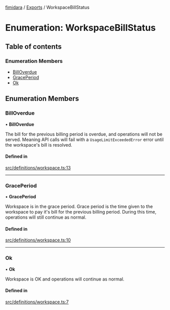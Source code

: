 [fimidara](../README.md) / [Exports](../modules.md) / WorkspaceBillStatus

# Enumeration: WorkspaceBillStatus

## Table of contents

### Enumeration Members

- [BillOverdue](WorkspaceBillStatus.md#billoverdue)
- [GracePeriod](WorkspaceBillStatus.md#graceperiod)
- [Ok](WorkspaceBillStatus.md#ok)

## Enumeration Members

### BillOverdue

• **BillOverdue**

The bill for the previous billing period is overdue, and operations will not be served. Meaning API calls will fail with a `UsageLimitExceededError` error until the workspace's bill is resolved.

#### Defined in

[src/definitions/workspace.ts:13](https://github.com/softkave/files-js/blob/852341e/src/definitions/workspace.ts#L13)

___

### GracePeriod

• **GracePeriod**

Workspace is in the grace period. Grace period is the time given to the workspace to pay it's bill for the previous billing period. During this time, operations will still continue as normal.

#### Defined in

[src/definitions/workspace.ts:10](https://github.com/softkave/files-js/blob/852341e/src/definitions/workspace.ts#L10)

___

### Ok

• **Ok**

Workspace is OK and operations will continue as normal.

#### Defined in

[src/definitions/workspace.ts:7](https://github.com/softkave/files-js/blob/852341e/src/definitions/workspace.ts#L7)
